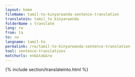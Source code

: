```yaml
---
layout: home
fileName: tamil-to-kinyarwanda-sentence-translation
translatein: tamil_to_kinyarwanda
folderName : translate
lang: rw
from: ta
to: rw
langname: tamil-to
permalink: /rw/tamil-to-kinyarwanda-sentence-translation
tool: sentence-translations
matchurls: en&&ta&&rw
---
```

{% include section/translateinto.html %}
